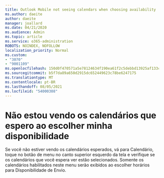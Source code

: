 ```yaml
---
title: Outlook Mobile not seeing calendars when choosing availability
ms.author: daeite
author: daeite
manager: joallard
ms.date: 04/21/2020
ms.audience: Admin
ms.topic: article
ms.service: o365-administration
ROBOTS: NOINDEX, NOFOLLOW
localization_priority: Normal
ms.custom:
- "3070"
- "9001109"
ms.openlocfilehash: 150d0f470571a5e78124634f190ea61f2c5debbd13925af133c83b351bb6c6f8
ms.sourcegitcommit: b5f7da89a650d2915dc652449623c78be6247175
ms.translationtype: MT
ms.contentlocale: pt-BR
ms.lasthandoff: 08/05/2021
ms.locfileid: "54000308"
---
```

# <a name="im-not-seeing-the-calendars-i-expect-when-choosing-my-availability"></a>Não estou vendo os calendários que espero ao escolher minha disponibilidade

Se você não estiver vendo os calendários esperados, vá para Calendário, toque no botão de menu no canto superior esquerdo da tela e verifique se os calendários que você espera ver estão selecionados. Somente os calendários habilitados neste menu serão exibidos ao escolher horários para Disponibilidade de Envio.